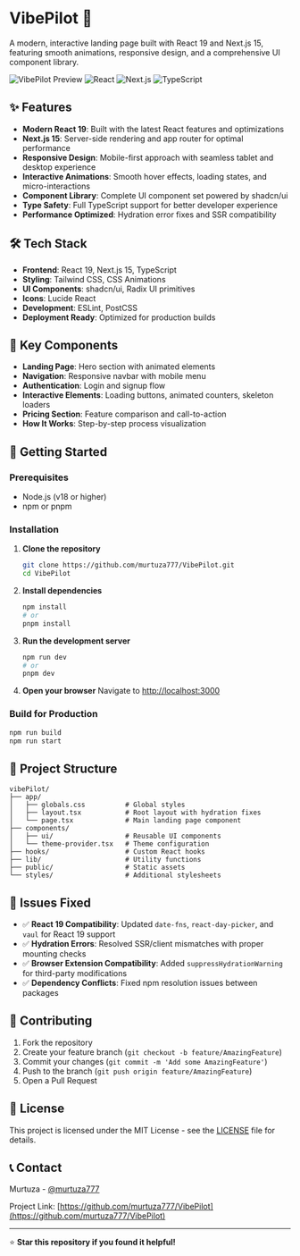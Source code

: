 # VibePilot 🚀

A modern, interactive landing page built with React 19 and Next.js 15, featuring smooth animations, responsive design, and a comprehensive UI component library.

![VibePilot Preview](https://img.shields.io/badge/Status-Active-green) ![React](https://img.shields.io/badge/React-19.x-blue) ![Next.js](https://img.shields.io/badge/Next.js-15.x-black) ![TypeScript](https://img.shields.io/badge/TypeScript-5.x-blue)

## ✨ Features

- **Modern React 19**: Built with the latest React features and optimizations
- **Next.js 15**: Server-side rendering and app router for optimal performance
- **Responsive Design**: Mobile-first approach with seamless tablet and desktop experience
- **Interactive Animations**: Smooth hover effects, loading states, and micro-interactions
- **Component Library**: Complete UI component set powered by shadcn/ui
- **Type Safety**: Full TypeScript support for better developer experience
- **Performance Optimized**: Hydration error fixes and SSR compatibility

## 🛠️ Tech Stack

- **Frontend**: React 19, Next.js 15, TypeScript
- **Styling**: Tailwind CSS, CSS Animations
- **UI Components**: shadcn/ui, Radix UI primitives
- **Icons**: Lucide React
- **Development**: ESLint, PostCSS
- **Deployment Ready**: Optimized for production builds

## 🎨 Key Components

- **Landing Page**: Hero section with animated elements
- **Navigation**: Responsive navbar with mobile menu
- **Authentication**: Login and signup flow
- **Interactive Elements**: Loading buttons, animated counters, skeleton loaders
- **Pricing Section**: Feature comparison and call-to-action
- **How It Works**: Step-by-step process visualization

## 🚀 Getting Started

### Prerequisites

- Node.js (v18 or higher)
- npm or pnpm

### Installation

1. **Clone the repository**
   ```bash
   git clone https://github.com/murtuza777/VibePilot.git
   cd VibePilot
   ```

2. **Install dependencies**
   ```bash
   npm install
   # or
   pnpm install
   ```

3. **Run the development server**
   ```bash
   npm run dev
   # or
   pnpm dev
   ```

4. **Open your browser**
   Navigate to [http://localhost:3000](http://localhost:3000)

### Build for Production

```bash
npm run build
npm run start
```

## 📁 Project Structure

```
vibePilot/
├── app/
│   ├── globals.css          # Global styles
│   ├── layout.tsx           # Root layout with hydration fixes
│   └── page.tsx             # Main landing page component
├── components/
│   ├── ui/                  # Reusable UI components
│   └── theme-provider.tsx   # Theme configuration
├── hooks/                   # Custom React hooks
├── lib/                     # Utility functions
├── public/                  # Static assets
└── styles/                  # Additional stylesheets
```

## 🐛 Issues Fixed

- ✅ **React 19 Compatibility**: Updated `date-fns`, `react-day-picker`, and `vaul` for React 19 support
- ✅ **Hydration Errors**: Resolved SSR/client mismatches with proper mounting checks
- ✅ **Browser Extension Compatibility**: Added `suppressHydrationWarning` for third-party modifications
- ✅ **Dependency Conflicts**: Fixed npm resolution issues between packages

## 🤝 Contributing

1. Fork the repository
2. Create your feature branch (`git checkout -b feature/AmazingFeature`)
3. Commit your changes (`git commit -m 'Add some AmazingFeature'`)
4. Push to the branch (`git push origin feature/AmazingFeature`)
5. Open a Pull Request

## 📝 License

This project is licensed under the MIT License - see the [LICENSE](LICENSE) file for details.

## 📞 Contact

Murtuza - [@murtuza777](https://github.com/murtuza777)

Project Link: [https://github.com/murtuza777/VibePilot](https://github.com/murtuza777/VibePilot)

---

⭐ **Star this repository if you found it helpful!** 